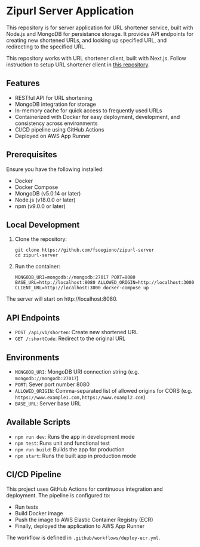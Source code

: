 # Zipurl Server Application

This repository is for server application for URL shortener service, built with Node.js and MongoDB for persistance storage. It provides API endpoints for creating new shortened URLs, and looking up specified URL, and redirecting to the specified URL.

This repository works with URL shortener client, built with Next.js. Follow instruction to setup URL shortener client in [this repository](https://github.com/fsoegiono/zipurl-frontend).

## Features

- RESTful API for URL shortening
- MongoDB integration for storage
- In-memory cache for quick access to frequently used URLs
- Containerized with Docker for easy deployment, development, and consistency across environments
- CI/CD pipeline using GitHub Actions
- Deployed on AWS App Runner

## Prerequisites

Ensure you have the following installed:

- Docker
- Docker Compose
- MongoDB (v5.0.14 or later)
- Node.js (v18.0.0 or later)
- npm (v9.0.0 or later)

## Local Development

1. Clone the repository:

   ```
   git clone https://github.com/fsoegiono/zipurl-server
   cd zipurl-server
   ```

2. Run the container:

   ```
   MONGODB_URI=mongodb://mongodb:27017 PORT=8080 BASE_URL=http://localhost:8080 ALLOWED_ORIGIN=http://localhost:3000 CLIENT_URL=http://localhost:3000 docker-compose up
   ```

The server will start on http://localhost:8080.

## API Endpoints

- `POST /api/v1/shorten`: Create new shortened URL
- `GET /:shortCode`: Redirect to the original URL

## Environments

- `MONGODB_URI`: MongoDB URI connection string (e.g. `mongodb://mongodb:27017`)
- `PORT`: Sever port number 8080
- `ALLOWED_ORIGIN`: Comma-separated list of allowed origins for CORS (e.g. `https://www.example1.com,https://www.exampl2.com`)
- `BASE_URL`: Server base URL

## Available Scripts

- `npm run dev`: Runs the app in development mode
- `npm test`: Runs unit and functional test
- `npm run build`: Builds the app for production
- `npm start`: Runs the built app in production mode

## CI/CD Pipeline

This project uses GitHub Actions for continuous integration and deployment. The pipeline is configured to:

- Run tests
- Build Docker image
- Push the image to AWS Elastic Container Registry (ECR)
- Finally, deployed the application to AWS App Runner

The workflow is defined in `.github/workflows/deploy-ecr.yml`.
